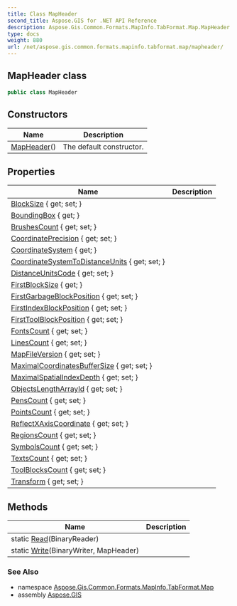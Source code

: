 ```yaml
---
title: Class MapHeader
second_title: Aspose.GIS for .NET API Reference
description: Aspose.Gis.Common.Formats.MapInfo.TabFormat.Map.MapHeader class. 
type: docs
weight: 880
url: /net/aspose.gis.common.formats.mapinfo.tabformat.map/mapheader/
---
```

## MapHeader class

```csharp
public class MapHeader
```

## Constructors

| Name | Description |
| --- | --- |
| [MapHeader](mapheader/)() | The default constructor. |

## Properties

| Name | Description |
| --- | --- |
| [BlockSize](../../aspose.gis.common.formats.mapinfo.tabformat.map/mapheader/blocksize/) { get; set; } |  |
| [BoundingBox](../../aspose.gis.common.formats.mapinfo.tabformat.map/mapheader/boundingbox/) { get; } |  |
| [BrushesCount](../../aspose.gis.common.formats.mapinfo.tabformat.map/mapheader/brushescount/) { get; set; } |  |
| [CoordinatePrecision](../../aspose.gis.common.formats.mapinfo.tabformat.map/mapheader/coordinateprecision/) { get; set; } |  |
| [CoordinateSystem](../../aspose.gis.common.formats.mapinfo.tabformat.map/mapheader/coordinatesystem/) { get; } |  |
| [CoordinateSystemToDistanceUnits](../../aspose.gis.common.formats.mapinfo.tabformat.map/mapheader/coordinatesystemtodistanceunits/) { get; set; } |  |
| [DistanceUnitsCode](../../aspose.gis.common.formats.mapinfo.tabformat.map/mapheader/distanceunitscode/) { get; set; } |  |
| [FirstBlockSize](../../aspose.gis.common.formats.mapinfo.tabformat.map/mapheader/firstblocksize/) { get; } |  |
| [FirstGarbageBlockPosition](../../aspose.gis.common.formats.mapinfo.tabformat.map/mapheader/firstgarbageblockposition/) { get; set; } |  |
| [FirstIndexBlockPosition](../../aspose.gis.common.formats.mapinfo.tabformat.map/mapheader/firstindexblockposition/) { get; set; } |  |
| [FirstToolBlockPosition](../../aspose.gis.common.formats.mapinfo.tabformat.map/mapheader/firsttoolblockposition/) { get; set; } |  |
| [FontsCount](../../aspose.gis.common.formats.mapinfo.tabformat.map/mapheader/fontscount/) { get; set; } |  |
| [LinesCount](../../aspose.gis.common.formats.mapinfo.tabformat.map/mapheader/linescount/) { get; set; } |  |
| [MapFileVersion](../../aspose.gis.common.formats.mapinfo.tabformat.map/mapheader/mapfileversion/) { get; set; } |  |
| [MaximalCoordinatesBufferSize](../../aspose.gis.common.formats.mapinfo.tabformat.map/mapheader/maximalcoordinatesbuffersize/) { get; set; } |  |
| [MaximalSpatialIndexDepth](../../aspose.gis.common.formats.mapinfo.tabformat.map/mapheader/maximalspatialindexdepth/) { get; set; } |  |
| [ObjectsLengthArrayId](../../aspose.gis.common.formats.mapinfo.tabformat.map/mapheader/objectslengtharrayid/) { get; set; } |  |
| [PensCount](../../aspose.gis.common.formats.mapinfo.tabformat.map/mapheader/penscount/) { get; set; } |  |
| [PointsCount](../../aspose.gis.common.formats.mapinfo.tabformat.map/mapheader/pointscount/) { get; set; } |  |
| [ReflectXAxisCoordinate](../../aspose.gis.common.formats.mapinfo.tabformat.map/mapheader/reflectxaxiscoordinate/) { get; set; } |  |
| [RegionsCount](../../aspose.gis.common.formats.mapinfo.tabformat.map/mapheader/regionscount/) { get; set; } |  |
| [SymbolsCount](../../aspose.gis.common.formats.mapinfo.tabformat.map/mapheader/symbolscount/) { get; set; } |  |
| [TextsCount](../../aspose.gis.common.formats.mapinfo.tabformat.map/mapheader/textscount/) { get; set; } |  |
| [ToolBlocksCount](../../aspose.gis.common.formats.mapinfo.tabformat.map/mapheader/toolblockscount/) { get; set; } |  |
| [Transform](../../aspose.gis.common.formats.mapinfo.tabformat.map/mapheader/transform/) { get; set; } |  |

## Methods

| Name | Description |
| --- | --- |
| static [Read](../../aspose.gis.common.formats.mapinfo.tabformat.map/mapheader/read/)(BinaryReader) |  |
| static [Write](../../aspose.gis.common.formats.mapinfo.tabformat.map/mapheader/write/)(BinaryWriter, MapHeader) |  |

### See Also

* namespace [Aspose.Gis.Common.Formats.MapInfo.TabFormat.Map](../../aspose.gis.common.formats.mapinfo.tabformat.map/)
* assembly [Aspose.GIS](../../)


